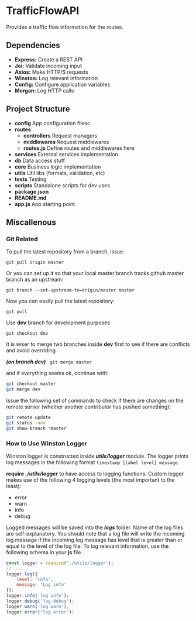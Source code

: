 # TrafficFlowAPI

Provides a traffic flow information for the routes.

## Dependencies
* **Express:** Create a REST API
* **Joi:** Validate incoming input
* **Axios:** Make HTTP/S requests
* **Winston:** Log relevant information
* **Config:** Configure application variables
* **Morgan:** Log HTTP calls


## Project Structure
* **config** App configuration filesc
* **routes** 
  - **controllers** Request managers
  - **middlewares** Request middlewares
  - **routes.js**  Define routes and middlewares here
* **services** External services implementation 
* **db** Data access stuff
* **core** Business logic implementation
* **utils** Util libs (formats, validation, etc)
* **tests** Testing
* **scripts** Standalone scripts for dev uses
* **package.json**
* **README.md**
* **app.js** App starting point





## Miscallenous 

### Git Related
To pull the latest repository from a branch, issue:

```git pull origin master```

Or you can set up it so that your local master branch tracks github master branch as an upstream:

```git branch --set-upstream-to=origin/master master```

Now you can easily pull the latest repository:

```git pull```

Use **dev** branch for development purposes

```git checkout dev```

It is wiser to merge two branches inside **dev** first to see if there are conflicts and avoid overriding 

***(on branch dev)***  ``` git merge master```

and if everything seems ok, continue with:
```bash
git checkout master
git merge dev
```

Issue the following set of commands to check if there are changes on the remote server (whether another contributor has pushed something):

```bash
git remote update
git status -uno
git show-branch *master
```

### How to Use Winston Logger
Winston logger is constructed inside ***utils/logger*** module. The logger prints log messages in the following format  ``` timestamp [label level] message ```.

**require** ***./utils/logger*** to have access to logging functions. Custom logger makes use of the following 4 logging levels (the most important to the least):
- error
- warn
- info
- debug

Logged messages will be saved into the ***logs*** folder. Name of the log files are self-explanatory. You should note that a log file will write the incoming log message if the incoming log message has level that is greater than or equal to the level of the log file. To log relevant information, use the following schema in your **js** file.

```javascript
const logger = require('./utils/logger');
// ...
logger.log({
    level: 'info',
    message: 'Log info'
});
logger.info('log info');
logger.debug('log debug');
logger.warn('log warn');
logger.error('log error');
```
